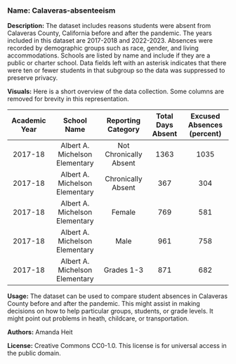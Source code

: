 ### Name: Calaveras-absenteeism

**Description:** The dataset includes reasons students were absent from Calaveras County, California before and after the pandemic. The years included in this dataset are 2017-2018 and 2022-2023. Absences were recorded by demographic groups such as race, gender, and living accommodations. Schools are listed by name and include if they are a public or charter school. Data fields left with an asterisk indicates that there were ten or fewer students in that subgroup so the data was suppressed to preserve privacy.

**Visuals:** Here is a short overview of the data collection. Some columns are removed for brevity in this representation.

|Academic Year |School Name | Reporting Category| Total Days Absent| Excused Absences (percent)|
|:-----:|:----:|:----:|:----:|:----:|
|2017-18| Albert A. Michelson Elementary| Not Chronically Absent| 1363 | 1035|
|2017-18| Albert A. Michelson Elementary| Chronically Absent| 367 |304 |
|2017-18| Albert A. Michelson Elementary| Female| 769 | 581|
|2017-18| Albert A. Michelson Elementary| Male | 961| 758|
|2017-18| Albert A. Michelson Elementary| Grades 1-3 | 871 |682|

**Usage:** The dataset can be used to compare student absences in Calaveras County before and after the pandemic. This might assist in making decisions on how to help particular groups, students, or grade levels. It might point out problems in heath, childcare, or transportation.

**Authors:** Amanda Heit

**License:** Creative Commons CC0-1.0. This license is for universal access in the public domain.
